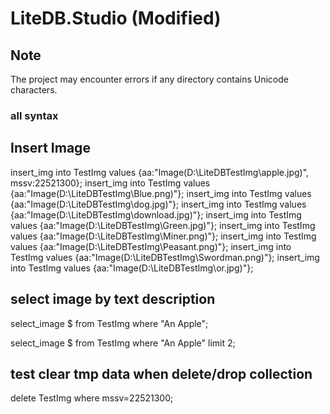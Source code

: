 # LiteDB.Studio (Modified)

## Note

The project may encounter errors if any directory contains Unicode characters.

### all syntax

## Insert Image
insert_img into TestImg values {aa:"Image(D:\\LiteDBTestImg\\apple.jpg)", mssv:22521300};
insert_img into TestImg values {aa:"Image(D:\\LiteDBTestImg\\Blue.png)"};
insert_img into TestImg values {aa:"Image(D:\\LiteDBTestImg\\dog.jpg)"};
insert_img into TestImg values {aa:"Image(D:\\LiteDBTestImg\\download.jpg)"};
insert_img into TestImg values {aa:"Image(D:\\LiteDBTestImg\\Green.jpg)"};
insert_img into TestImg values {aa:"Image(D:\\LiteDBTestImg\\Miner.png)"};
insert_img into TestImg values {aa:"Image(D:\\LiteDBTestImg\\Peasant.png)"};
insert_img into TestImg values {aa:"Image(D:\\LiteDBTestImg\\Swordman.png)"};
insert_img into TestImg values {aa:"Image(D:\\LiteDBTestImg\\or.jpg)"};

## select image by text description
select_image $ from TestImg where "An Apple";

select_image $ from TestImg where "An Apple" limit 2;





## test clear tmp data when delete/drop collection
delete TestImg where mssv=22521300;